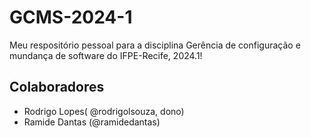 # GCMS-2024-1
Meu respositório pessoal para a disciplina Gerência de configuração e mundança de software do IFPE-Recife, 2024.1!

## Colaboradores
* Rodrigo Lopes( @rodrigolsouza, dono)
* Ramide Dantas (@ramidedantas)
